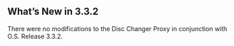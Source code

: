 ## What’s New in 3.3.2

There were no modifications to the Disc Changer Proxy in conjunction with O.S. Release 3.3.2.